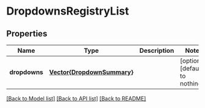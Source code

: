 # DropdownsRegistryList


## Properties
Name | Type | Description | Notes
------------ | ------------- | ------------- | -------------
**dropdowns** | [**Vector{DropdownSummary}**](DropdownSummary.md) |  | [optional] [default to nothing]


[[Back to Model list]](../README.md#models) [[Back to API list]](../README.md#api-endpoints) [[Back to README]](../README.md)


